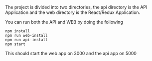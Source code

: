 
The project is divided into two directories, the api directory is the API Application and
the web directory is the React/Redux Application.

You can run both the API and WEB by doing the following

```
npm install
npm run web-install
npm run api-install
npm start
```

This should start the web app on 3000 and the api app on 5000



